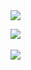 

 <img src="https://img.shields.io/badge/python-3776AB?style=flat&logo=TypeScript&logoColor=white"/>

</div>

<img src="https://github-readme-stats.vercel.app/api/top-langs/?username=juno-bara&layout=compact"><br><br>
<img src="https://github-readme-stats.vercel.app/api?username=juno-bara&show_icons=true">

